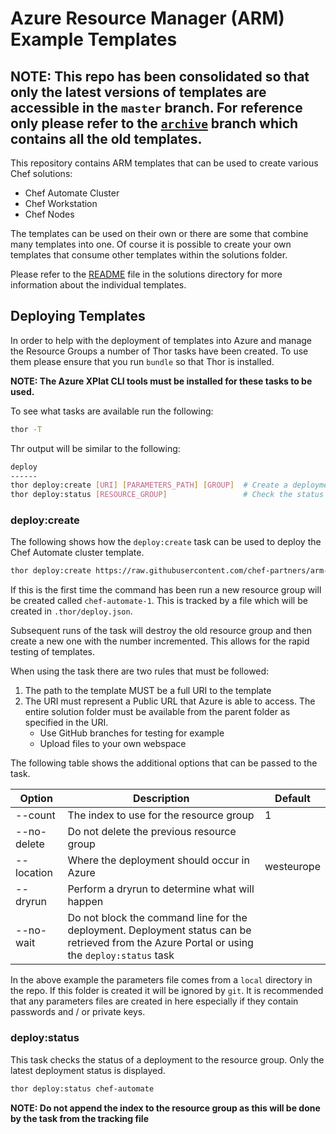 # Azure Resource Manager (ARM) Example Templates

## NOTE:  This repo has been consolidated so that only the latest versions of templates are accessible in the `master` branch.  For reference only please refer to the [`archive`](https://github.com/chef-partners/arm-templates/tree/archive) branch which contains all the old templates.

This repository contains ARM templates that can be used to create various Chef solutions:

 - Chef Automate Cluster
 - Chef Workstation
 - Chef Nodes

The templates can be used on their own or there are some that combine many templates into one.  Of course it is possible to create your own templates that consume other templates within the solutions folder.

Please refer to the [README](solutions/README.md) file in the solutions directory for more information about the individual templates.

## Deploying Templates

In order to help with the deployment of templates into Azure and manage the Resource Groups a number of Thor tasks have been created.  To use them please ensure that you run `bundle` so that Thor is installed.

**NOTE:  The Azure XPlat CLI tools must be installed for these tasks to be used.**

To see what tasks are available run the following:

```bash
thor -T
```

Thr output will be similar to the following:

```bash
deploy
------
thor deploy:create [URI] [PARAMETERS_PATH] [GROUP]  # Create a deployment in Azure
thor deploy:status [RESOURCE_GROUP]                 # Check the status of a deployment in Azure
```

### deploy:create

The following shows how the `deploy:create` task can be used to deploy the Chef Automate cluster template.

```bash
thor deploy:create https://raw.githubusercontent.com/chef-partners/arm-templates/master/solutions/automatecluster-infranodes.json local/automatecluster.parameters.json chef-automate
```

If this is the first time the command has been run a new resource group will be created called `chef-automate-1`.  This is tracked by a file which will be created in `.thor/deploy.json`.

Subsequent runs of the task will destroy the old resource group and then create a new one with the number incremented.  This allows for the rapid testing of templates.

When using the task there are two rules that must be followed:

 1. The path to the template MUST be a full URI to the template
 2. The URI must represent a Public URL that Azure is able to access.  The entire solution folder must be available from the parent folder as specified in the URI.
     - Use GitHub branches for testing for example
     - Upload files to your own webspace

The following table shows the additional options that can be passed to the task.

| Option | Description | Default |
|--------|-------------|---------|
| --count | The index to use for the resource group | 1 |
| --no-delete | Do not delete the previous resource group | |
| --location | Where the deployment should occur in Azure | westeurope |
| --dryrun | Perform a dryrun to determine what will happen | |
| --no-wait | Do not block the command line for the deployment.  Deployment status can be retrieved from the Azure Portal or using the `deploy:status` task | |

In the above example the parameters file comes from a `local` directory in the repo.  If this folder is created it will be ignored by `git`.  It is recommended that any parameters files are created in here especially if they contain passwords and / or private keys.

### deploy:status

This task checks the status of a deployment to the resource group.  Only the latest deployment status is displayed.

```bash
thor deploy:status chef-automate
```

**NOTE:  Do not append the index to the resource group as this will be done by the task from the tracking file**



